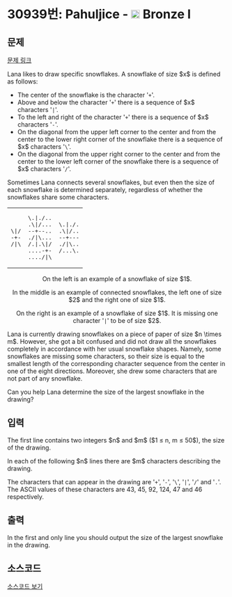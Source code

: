 # 30939번: Pahuljice - <img src="https://static.solved.ac/tier_small/5.svg" style="height:20px" /> Bronze I

<!-- performance -->

<!-- 문제 제출 후 깃허브에 푸시를 했을 때 제출한 코드의 성능이 입력될 공간입니다.-->

<!-- end -->

## 문제

[문제 링크](https://boj.kr/30939)


<p>Lana likes to draw specific snowflakes. A snowflake of size $x$ is defined as follows:</p>

<ul>
<li>The center of the snowflake is the character '<code>+</code>'.</li>
<li>Above and below the character '<code>+</code>' there is a sequence of $x$ characters '<code>|</code>'.</li>
<li>To the left and right of the character '<code>+</code>' there is a sequence of $x$ characters '<code>-</code>'.</li>
<li>On the diagonal from the upper left corner to the center and from the center to the lower right corner of the snowflake there is a sequence of $x$ characters '<code>\</code>'.</li>
<li>On the diagonal from the upper right corner to the center and from the center to the lower left corner of the snowflake there is a sequence of $x$ characters '<code>/</code>'.</li>
</ul>

<p>Sometimes Lana connects several snowflakes, but even then the size of each snowflake is determined separately, regardless of whether the snowflakes share some characters.</p>

<table class="table table-bordered td-center td-middle">
<tbody>
<tr>
<td>
<pre>\|/
-+-
/|\</pre>
</td>
<td>
<pre>\.|./..
.\|/...
--+--..
./|\...
/.|.\|/
....-+-
..../|\</pre>
</td>
<td>
<pre>\.|./.
.\|/..
--+---
./|\..
/...\.</pre>
</td>
</tr>
</tbody>
</table>

<p style="text-align: center;">On the left is an example of a snowflake of size $1$.</p>

<p style="text-align: center;">In the middle is an example of connected snowflakes, the left one of size $2$ and the right one of size $1$.</p>

<p style="text-align: center;">On the right is an example of a snowflake of size $1$. It is missing one character '<code>|</code>' to be of size $2$.</p>

<p>Lana is currently drawing snowflakes on a piece of paper of size $n \times m$. However, she got a bit confused and did not draw all the snowflakes completely in accordance with her usual snowflake shapes. Namely, some snowflakes are missing some characters, so their size is equal to the smallest length of the corresponding character sequence from the center in one of the eight directions. Moreover, she drew some characters that are not part of any snowflake.</p>

<p>Can you help Lana determine the size of the largest snowflake in the drawing?</p>



## 입력


<p>The first line contains two integers $n$ and $m$ ($1 ≤ n, m ≤ 50$), the size of the drawing.</p>

<p>In each of the following $n$ lines there are $m$ characters describing the drawing.</p>

<p>The characters that can appear in the drawing are '<code>+</code>', '<code>-</code>', '<code>\</code>', '<code>|</code>', '<code>/</code>' and '<code>.</code>'. The ASCII values of these characters are 43, 45, 92, 124, 47 and 46 respectively.</p>



## 출력


<p>In the first and only line you should output the size of the largest snowflake in the drawing.</p>



## 소스코드

[소스코드 보기](Pahuljice.cpp)